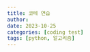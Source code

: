 ```yaml
---
title: 코테 연습
author:
date: 2023-10-25
categories: [coding test]
tags: [python, 알고리즘]
---
```









